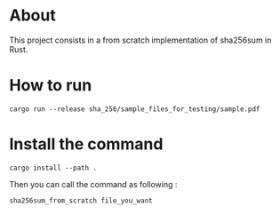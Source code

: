 # About

This project consists in a from scratch implementation of sha256sum in Rust.

# How to run

~~~
cargo run --release sha_256/sample_files_for_testing/sample.pdf
~~~

# Install the command

~~~
cargo install --path .
~~~

Then you can call the command as following :
~~~
sha256sum_from_scratch file_you_want
~~~

